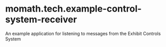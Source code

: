 # momath.tech.example-control-system-receiver
An example application for listening to messages from the Exhibit Controls System
